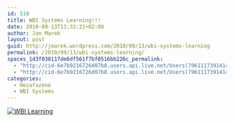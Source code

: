 ```yaml
---
id: 510
title: WBI Systems Learning!!!
date: 2010-09-13T13:33:21+02:00
author: Jan Marek
layout: post
guid: http://jmarek.wordpress.com/2010/09/13/wbi-systems-learning
permalink: /2010/09/13/wbi-systems-learning/
spaces_1d3f038117de6df561f7bf0516bb226c_permalink:
  - "http://cid-6e7b9216726d07b8.users.api.live.net/Users(7961117391414167480)/Blogs('6E7B9216726D07B8!242')/Entries('6E7B9216726D07B8!393')?authkey=EpZNAU0huAk%24"
  - "http://cid-6e7b9216726d07b8.users.api.live.net/Users(7961117391414167480)/Blogs('6E7B9216726D07B8!242')/Entries('6E7B9216726D07B8!393')?authkey=EpZNAU0huAk%24"
categories:
  - Nezařazené
  - WBI Systems
---
```

<div class="bvMsg">
  <a href="http://learning.wbi.cz/" target="_blank"><img alt="WBI Learning" src="http://learning.wbi.cz/Style Library/images/logo.png" /></a>
</div>

